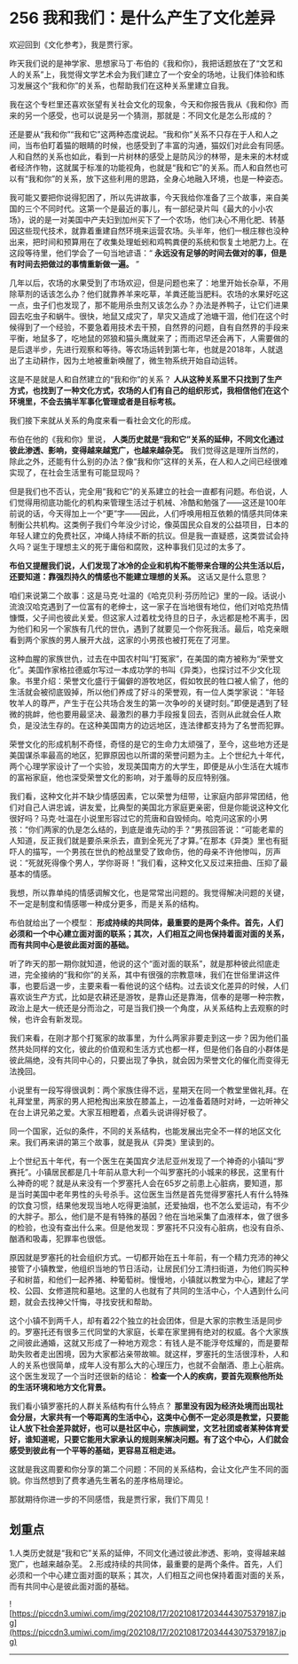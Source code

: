 # 256 我和我们：是什么产生了文化差异

欢迎回到《文化参考》，我是贾行家。

昨天我们说的是神学家、思想家马丁·布伯的《我和你》，我把话题放在了“文艺和人的关系”上，我觉得文学艺术会为我们建立了一个安全的场地，让我们体验和练习发展这个“我和你”的关系，也帮助我们在这种关系里建立自我。

我在这个专栏里还喜欢张望有关社会文化的现象，今天和你报告我从《我和你》而来的另一个感受，也可以说是另一个猜测，那就是：不同文化是怎么形成的？

还是要从“我和你”“我和它”这两种态度说起。“我和你”关系不只存在于人和人之间，当布伯盯着猫的眼睛的时候，也感受到了丰富的沟通，猫奴们对此会有同感。人和自然的关系也如此，看到一片树林的感受上是防风沙的林带，是未来的木材或者经济作物，这就属于标准的功能视角，也就是“我和它”的关系。而人和自然也可以有“我和你”的关系，放下这些利用的思路，全身心地融入环境，也是一种姿态。

我可能又要把你说得犯困了，所以先讲故事，今天我给你准备了三个故事，来自美国的三个不同时代。这第一个是最近的事儿，有一部纪录片叫《最大的小小农场》，说的是一对美国中产夫妇到加州买下了一个农场，他们决心不用化肥、转基因这些现代技术，就靠着重建自然环境来运营农场。头半年，他们一根庄稼也没种出来，把时间和预算用在了收集处理蚯蚓和鸡鸭粪便的系统和恢复土地肥力上。在这段等待里，他们学会了一句当地谚语：“ **永远没有足够的时间去做对的事，但是有时间去把做过的事情重新做一遍。** ”

几年以后，农场的水果受到了市场欢迎，但是问题也来了：地里开始长杂草，不用除草剂的话该怎么办？他们就靠养羊来吃草，羊粪还能当肥料。农场的水果好吃这一点，虫子们也发现了，那不能用杀虫剂又该怎么办？办法是养鸭子，让它们进果园去吃虫子和蜗牛。很快，地鼠又成灾了，旱灾又造成了池塘干涸，他们在这个时候得到了一个经验，不要急着用技术去干预，自然界的问题，自有自然界的手段来平衡，地鼠多了，吃地鼠的郊狼和猫头鹰就来了；而雨迟早还会再下，人需要做的是后退半步，先进行观察和等待。等农场运转到第七年，也就是2018年，人就退出了主动耕作，因为土地被重新唤醒了，微生物系统开始自动运转。

这是不是就是人和自然建立的“我和你”的关系？ **人从这种关系里不只找到了生产方式，也找到了一种文化方式，农场的人们有自己的组织形式，我相信他们在这个环境里，不会去搞半军事化管理或者是目标考核。**

我们接下来就从关系的角度来看一看社会文化的形成。

布伯在他的《我和你》里说， **人类历史就是“我和它”关系的延伸，不同文化通过彼此渗透、影响，变得越来越宽广，也越来越杂芜。** 我们觉得这是理所当然的，除此之外，还能有什么别的办法？像“我和你”这样的关系，在人和人之间已经很难实现了，在社会生活里有可能显现吗？

但是我们也不否认，完全用“我和它”的关系建立的社会一直都有问题。布伯说，人们觉得用彻底功能化的机构来管理生活过于机械、冷酷和勉强了——这还是100年前说的话，今天得加上一个“更”字——因此，人们呼唤用相互依赖的情感共同体来制衡公共机构。这类例子我们今年没少讨论，像英国民众自发的公益项目，日本的年轻人建立的免费社区，冲绳人持续不断的抗议。但是我一直疑惑，这类尝试会持久吗？诞生于理想主义的死于庸俗和腐败，这种事我们见过的太多了。

 **布伯又提醒我们说，人们发现了冰冷的企业和机构不能带来合理的公共生活以后，还要知道：靠强烈持久的情感也不能建立理想的关系。** 这话又是什么意思？

咱们来说第二个故事：这是马克·吐温的《哈克贝利·芬历险记》里的一段。话说小流浪汉哈克遇到了一位富有的老绅士，这一家子在当地很有地位，他们对哈克热情慷慨，父子间也彼此关爱。但这家人过着枕戈待旦的日子，永远都是枪不离手，因为他们和另一个家族有几代的世仇，遇到了就要见一个你死我活。最后，哈克亲眼看到两个家族的男人展开大战，这家的小男孩也被打死在了河里。

这种血腥的家族世仇，过去在中国农村叫“打冤家”，在美国的南方被称为“荣誉文化”。美国作家格拉德威尔写过一本成功学的书叫《异类》，也探讨过不少文化现象。书里介绍：荣誉文化盛行于偏僻的游牧地区，假如牧民的牲口被人偷了，他的生活就会被彻底毁掉，所以他们养成了好斗的荣誉观，有一位人类学家说：“年轻牧羊人的尊严，产生于在公共场合发生的第一次争吵的关键时刻。”即便是遇到了轻微的挑衅，他也要用最坚决、最激烈的暴力手段报复回去，否则从此就会任人欺负，是没法生存的。在这种美国南方的边远地区，连法律都支持为了名誉而犯罪。

荣誉文化的形成机制不奇怪，奇怪的是它的生命力太顽强了，至今，这些地方还是美国谋杀率最高的地区，犯罪原因也以所谓的荣誉问题为主。上个世纪九十年代，两个心理学家设计了一个实验，发现美国南方的大学生，即便是从小生活在大城市的富裕家庭，他也深受荣誉文化的影响，对于羞辱的反应特别强。

我们看，这种文化并不缺少情感因素，它以荣誉为纽带，让家庭内部非常团结，他们对自己人讲忠诚，讲友爱，比典型的美国北方家庭更亲密，但是你能说这种文化很好吗？马克·吐温在小说里形容过它的荒唐和自毁倾向。哈克问这家的小男孩：“你们两家的仇是怎么结的，到底是谁先动的手？”男孩回答说：“可能老辈的人知道，反正我们就是要杀来杀去，直到全死光了才算。”在那本《异类》里也有挺吓人的描写，一个男孩在世仇的枪战里受了致命伤，他的母亲不许他惨叫，厉声说：“死就死得像个男人，学你哥哥！”我们看，这种文化又反过来扭曲、压抑了最基本的情感。

我想，所以靠单纯的情感调解文化，也是常常出问题的。我觉得解决问题的关键，不一定是制度和情感哪一种成分更多，而是关系的结构。

布伯就给出了一个模型： **形成持续的共同体，最重要的是两个条件。首先，人们必须和一个中心建立面对面的联系；其次，人们相互之间也保持着面对面的关系，而有共同中心是彼此面对面的基础。**

听了昨天的那一期你就知道，他说的这个“面对面的联系”，就是那种彼此彻底走进，完全接纳的“我和你”的关系，其中有很强的宗教意味，我们在世俗里讲这件事，也要后退一步，主要来看一看他说的这个结构。过去谈文化差异的时候，人们喜欢谈生产方式，比如是农耕还是游牧，是靠山还是靠海，信奉的是哪一种宗教，政治上是大一统还是分而治之，可是当我们换一个角度，从关系结构上去观察的时候，也许会有新发现。

我们来看，在刚才那个打冤家的故事里，为什么两家非要走到这一步？因为他们虽然共处同样的文化，彼此的价值观和生活方式也都一样，但是他们各自的小群体是彼此隔绝，没有共同中心的，只要出现了争执，就会因为荣誉文化的催化而变得无法挽回。

小说里有一段写得很讽刺：两个家族住得不远，星期天在同一个教堂里做礼拜。在礼拜堂里，两家的男人把枪掏出来放在膝盖上，一边准备着随时对峙，一边听神父在台上讲兄弟之爱。大家互相瞪着，点着头说讲得好极了。

同一个国家，近似的条件，不同的关系结构，也能发展出完全不一样的地区文化来。我们再来讲的第三个故事，就是我从《异类》里读到的。

上个世纪五十年代，有一个医生在美国宾夕法尼亚州发现了一个神奇的小镇叫“罗赛托”。小镇居民都是几十年前从意大利一个叫罗塞托的小城来的移民，这里有什么神奇的呢？就是从来没有一个罗塞托人会在65岁之前患上心脏病，要知道，那是当时美国中老年男性的头号杀手。这位医生当然是首先觉得罗塞托人有什么特殊的饮食习惯，结果他发现当地人吃得更油腻，还爱抽烟，也不怎么爱运动，有不少的大胖子。那么，他们是不是有特殊的基因？他在当地采集了血液样本，做了很多的检验，也没有查出什么来。但是他发现：罗塞托不只没有心脏病，也没有自杀、酗酒和吸毒，犯罪率也很低。

原因就是罗塞托的社会组织方式。一切都开始在五十年前，有一个精力充沛的神父接管了小镇教堂，他组织当地的节日活动，让居民们分工清扫街道，为他们购买种子和树苗，和他们一起养猪、种葡萄树。慢慢地，小镇就以教堂为中心，建起了学校、公园、女修道院和墓地。这里的人也就有了共同的生活中心，个人遇到什么问题，就会去找神父忏悔，寻找安抚和帮助。

这个小镇不到两千人，却有着22个独立的社会团体，但是大家的宗教生活是同步的。罗塞托还有很多三代同堂的大家庭，长辈在家里拥有绝对的权威。各个大家族之间彼此通婚，这就又形成了一种地方观念：有钱人是不能浮夸炫耀的，而是要帮助失败者走出困境，因为大家都沾亲带故嘛。就这样，罗塞托的生活很淳朴，人和人的关系也很简单，成年人没有那么大的心理压力，也就不会酗酒、患上心脏病。这个医生发现了一个当时还很新的结论： **检查一个人的疾病，要首先观察他所处的生活环境和地方文化背景。**

我们看小镇罗塞托的人群关系结构有什么特点？ **那里没有因为经济处境而出现社会分层，大家共有一个等距离的生活中心，这类中心倒不一定必须是教堂，只要能让人放下社会差异就好，也可以是社区中心，宗族祠堂，文艺社团或者某种体育爱好，谁知道呢，只要它能用大家承认的规则来解决问题。有了这个中心，人们就会感受到彼此有一个平等的基础，更容易互相走进。**

这就是我这周要和你分享的第二个问题：不同的关系结构，会让文化产生不同的面貌。你当然想到了费孝通先生著名的差序格局理论。

那就期待你进一步的不同感悟，我是贾行家，我们下周见！

## 划重点

1.人类历史就是“我和它”关系的延伸，不同文化通过彼此渗透、影响，变得越来越宽广，也越来越杂芜。
2.形成持续的共同体，最重要的是两个条件。首先，人们必须和一个中心建立面对面的联系；其次，人们相互之间也保持着面对面的关系，而有共同中心是彼此面对面的基础。

![https://piccdn3.umiwi.com/img/202108/17/202108172034443075379187.jpg](https://piccdn3.umiwi.com/img/202108/17/202108172034443075379187.jpg)

---
